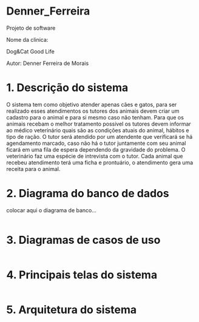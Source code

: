 # Denner_Ferreira


Projeto de software

Nome da clinica:

Dog&Cat Good Life

Autor: Denner Ferreira de Morais


# 1. Descrição do sistema

O sistema tem como objetivo atender apenas cães e gatos, para ser realizado esses atendimentos os tutores dos animais devem criar um cadastro para o animal e para si mesmo caso não tenham. Para que os animais recebam o melhor tratamento possivel os tutores devem informar ao médico veterinário quais são as condições atuais do animal, hábitos e tipo de ração.
O tutor será atendido por um atendente que verificará se há agendamento marcado, caso não há o tutor juntamente com seu animal ficará em uma fila de espera dependendo da gravidade do problema. O veterinário faz uma espécie de intrevista com o tutor. Cada animal que recebeu atendimento terá uma ficha e prontuário, o atendimento gera uma receita para o animal.


# 2. Diagrama do banco de dados

colocar aqui o diagrama de banco...

![]()
# 3. Diagramas de casos de uso

![]()

# 4. Principais telas do sistema

![]()

# 5. Arquitetura do sistema

![]()
